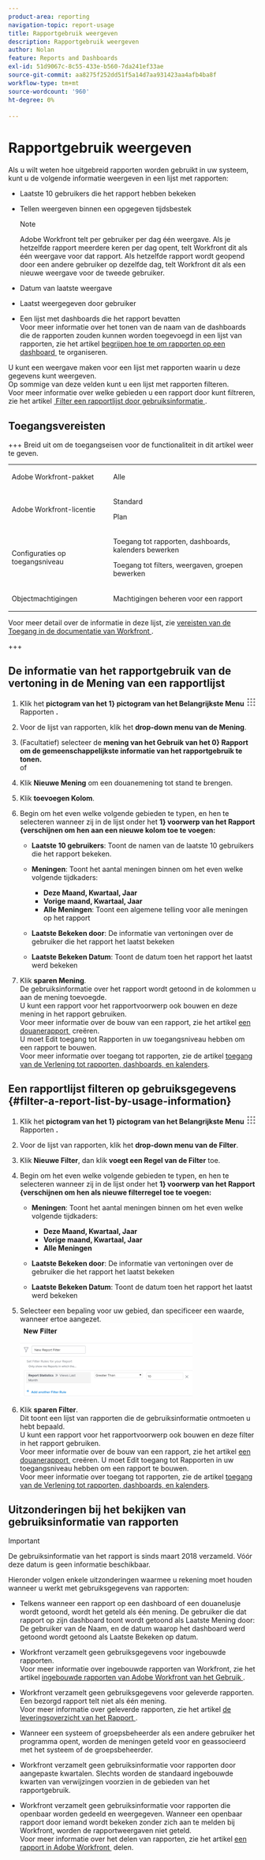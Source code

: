```yaml
---
product-area: reporting
navigation-topic: report-usage
title: Rapportgebruik weergeven
description: Rapportgebruik weergeven
author: Nolan
feature: Reports and Dashboards
exl-id: 51d9067c-8c55-433e-b560-7da241ef33ae
source-git-commit: aa8275f252dd51f5a14d7aa931423aa4afb4ba8f
workflow-type: tm+mt
source-wordcount: '960'
ht-degree: 0%

---
```


# Rapportgebruik weergeven

<!--
<p data-mc-conditions="QuicksilverOrClassic.Draft mode">(NOTE: : *** DO NOT CHANGE, REMOVE, CHANGE LINK, RENAME THIS ARTICLE- IT IS LINKED TO THE PENDO GUIDE FOR THE MAIN REPORTS AREA***)</p>
-->

Als u wilt weten hoe uitgebreid rapporten worden gebruikt in uw systeem, kunt u de volgende informatie weergeven in een lijst met rapporten:

* Laatste 10 gebruikers die het rapport hebben bekeken
* Tellen weergeven binnen een opgegeven tijdsbestek

  >[!NOTE]
  >
  >Adobe Workfront telt per gebruiker per dag één weergave. Als je hetzelfde rapport meerdere keren per dag opent, telt Workfront dit als één weergave voor dat rapport. Als hetzelfde rapport wordt geopend door een andere gebruiker op dezelfde dag, telt Workfront dit als een nieuwe weergave voor de tweede gebruiker.

* Datum van laatste weergave
* Laatst weergegeven door gebruiker
* Een lijst met dashboards die het rapport bevatten\
  Voor meer informatie over het tonen van de naam van de dashboards die de rapporten zouden kunnen worden toegevoegd in een lijst van rapporten, zie het artikel [&#x200B; begrijpen hoe te om rapporten op een dashboard &#x200B;](../../../reports-and-dashboards/reports/report-usage/understand-how-organize-reports-dashboard.md) te organiseren.

U kunt een weergave maken voor een lijst met rapporten waarin u deze gegevens kunt weergeven.\
Op sommige van deze velden kunt u een lijst met rapporten filteren.\
Voor meer informatie over welke gebieden u een rapport door kunt filtreren, zie het artikel [&#x200B; Filter een rapportlijst door gebruiksinformatie &#x200B;](#filter-a-report-list-by-usage-information).

## Toegangsvereisten

+++ Breid uit om de toegangseisen voor de functionaliteit in dit artikel weer te geven. 

<table style="table-layout:auto"> 
 <col> 
 <col> 
 <tbody> 
  <tr> 
   <td role="rowheader">Adobe Workfront-pakket</td> 
   <td> <p>Alle</p> </td> 
  </tr> 
  <tr> 
   <td role="rowheader">Adobe Workfront-licentie</td> 
   <td> 
   <p>Standard</p>
   <p>Plan </p> </td> 
  </tr> 
  <tr> 
   <td role="rowheader">Configuraties op toegangsniveau</td> 
   <td> <p>Toegang tot rapporten, dashboards, kalenders bewerken</p> <p>Toegang tot filters, weergaven, groepen bewerken</p></td> 
  </tr> 
  <tr> 
   <td role="rowheader">Objectmachtigingen</td> 
   <td> <p>Machtigingen beheren voor een rapport</p></td> 
  </tr> 
 </tbody> 
</table>

Voor meer detail over de informatie in deze lijst, zie [&#x200B; vereisten van de Toegang in de documentatie van Workfront &#x200B;](/help/quicksilver/administration-and-setup/add-users/access-levels-and-object-permissions/access-level-requirements-in-documentation.md).

+++

## De informatie van het rapportgebruik van de vertoning in de Mening van een rapportlijst

1. Klik het **pictogram van het 1&rbrace; pictogram van het Belangrijkste Menu** ![&#x200B; in de hoger-juiste hoek van Workfront, dan klik &#x200B;](assets/main-menu-icon.png) Rapporten **.**

1. Voor de lijst van rapporten, klik het **drop-down menu van de Mening**.
1. (Facultatief) selecteer de **mening van het Gebruik van het 0&rbrace; Rapport om de gemeenschappelijkste informatie van het rapportgebruik te tonen.**\
   of

1. Klik **Nieuwe Mening** om een douanemening tot stand te brengen.
1. Klik **toevoegen Kolom**.
1. Begin om het even welke volgende gebieden te typen, en hen te selecteren wanneer zij in de lijst onder het **1&rbrace; voorwerp van het Rapport &lbrace;verschijnen om hen aan een nieuwe kolom toe te voegen:**

   * **Laatste 10 gebruikers**: Toont de namen van de laatste 10 gebruikers die het rapport bekeken.
   * **Meningen**: Toont het aantal meningen binnen om het even welke volgende tijdkaders:

      * **Deze Maand, Kwartaal, Jaar**
      * **Vorige maand, Kwartaal, Jaar**
      * **Alle Meningen**: Toont een algemene telling voor alle meningen op het rapport

   * **Laatste Bekeken door**: De informatie van vertoningen over de gebruiker die het rapport het laatst bekeken
   * **Laatste Bekeken Datum**: Toont de datum toen het rapport het laatst werd bekeken

1. Klik **sparen Mening**.\
   De gebruiksinformatie over het rapport wordt getoond in de kolommen u aan de mening toevoegde.\
   U kunt een rapport voor het rapportvoorwerp ook bouwen en deze mening in het rapport gebruiken.\
   Voor meer informatie over de bouw van een rapport, zie het artikel [&#x200B; een douanerapport &#x200B;](../../../reports-and-dashboards/reports/creating-and-managing-reports/create-custom-report.md) creëren.\
   U moet Edit toegang tot Rapporten in uw toegangsniveau hebben om een rapport te bouwen.\
   Voor meer informatie over toegang tot rapporten, zie de artikel [&#x200B; toegang van de Verlening tot rapporten, dashboards, en kalenders &#x200B;](../../../administration-and-setup/add-users/configure-and-grant-access/grant-access-reports-dashboards-calendars.md).

## Een rapportlijst filteren op gebruiksgegevens {#filter-a-report-list-by-usage-information}

1. Klik het **pictogram van het 1&rbrace; pictogram van het Belangrijkste Menu** ![&#x200B; in de hoger-juiste hoek van Workfront, dan klik &#x200B;](assets/main-menu-icon.png) Rapporten **.**
1. Voor de lijst van rapporten, klik het **drop-down menu van de Filter**.
1. Klik **Nieuwe Filter**, dan klik **voegt een Regel van de Filter** toe.
1. Begin om het even welke volgende gebieden te typen, en hen te selecteren wanneer zij in de lijst onder het **1&rbrace; voorwerp van het Rapport &lbrace;verschijnen om hen als nieuwe filterregel toe te voegen:**

   * **Meningen**: Toont het aantal meningen binnen om het even welke volgende tijdkaders:

      * **Deze Maand, Kwartaal, Jaar**
      * **Vorige maand, Kwartaal, Jaar**
      * **Alle Meningen**

   * **Laatste Bekeken door**: De informatie van vertoningen over de gebruiker die het rapport het laatst bekeken
   * **Laatste Bekeken Datum**: Toont de datum toen het rapport het laatst werd bekeken

1. Selecteer een bepaling voor uw gebied, dan specificeer een waarde, wanneer ertoe aangezet.\
   ![&#x200B; de statistieken van de het gebruiksfilter van het Rapport &#x200B;](assets/qs-report-usage-filter-statistics-350x150.png)

1. Klik **sparen Filter**.\
   Dit toont een lijst van rapporten die de gebruiksinformatie ontmoeten u hebt bepaald.\
   U kunt een rapport voor het rapportvoorwerp ook bouwen en deze filter in het rapport gebruiken.\
   Voor meer informatie over de bouw van een rapport, zie het artikel [&#x200B; een douanerapport &#x200B;](../../../reports-and-dashboards/reports/creating-and-managing-reports/create-custom-report.md) creëren. U moet Edit toegang tot Rapporten in uw toegangsniveau hebben om een rapport te bouwen.\
   Voor meer informatie over toegang tot rapporten, zie de artikel [&#x200B; toegang van de Verlening tot rapporten, dashboards, en kalenders &#x200B;](../../../administration-and-setup/add-users/configure-and-grant-access/grant-access-reports-dashboards-calendars.md).

## Uitzonderingen bij het bekijken van gebruiksinformatie van rapporten

>[!IMPORTANT]
>
>De gebruiksinformatie van het rapport is sinds maart 2018 verzameld. Vóór deze datum is geen informatie beschikbaar.

Hieronder volgen enkele uitzonderingen waarmee u rekening moet houden wanneer u werkt met gebruiksgegevens van rapporten:

* Telkens wanneer een rapport op een dashboard of een douanelusje wordt getoond, wordt het geteld als één mening. De gebruiker die dat rapport op zijn dashboard toont wordt getoond als Laatste Mening door: De gebruiker van de Naam, en de datum waarop het dashboard werd getoond wordt getoond als Laatste Bekeken op datum.
* Workfront verzamelt geen gebruiksgegevens voor ingebouwde rapporten.\
  Voor meer informatie over ingebouwde rapporten van Workfront, zie het artikel [&#x200B; ingebouwde rapporten van Adobe Workfront van het Gebruik &#x200B;](../../../reports-and-dashboards/reports/using-built-in-reports/use-workfront-built-in-reports.md).

* Workfront verzamelt geen gebruiksgegevens voor geleverde rapporten. Een bezorgd rapport telt niet als één mening.\
  Voor meer informatie over geleverde rapporten, zie het artikel [&#x200B; de leveringsoverzicht van het Rapport &#x200B;](../../../reports-and-dashboards/reports/creating-and-managing-reports/set-up-report-deliveries.md).

* Wanneer een systeem of groepsbeheerder als een andere gebruiker het programma opent, worden de meningen geteld voor en geassocieerd met het systeem of de groepsbeheerder.
* Workfront verzamelt geen gebruiksinformatie voor rapporten door aangepaste kwartalen. Slechts worden de standaard ingebouwde kwarten van verwijzingen voorzien in de gebieden van het rapportgebruik.
* Workfront verzamelt geen gebruiksinformatie voor rapporten die openbaar worden gedeeld en weergegeven. Wanneer een openbaar rapport door iemand wordt bekeken zonder zich aan te melden bij Workfront, worden de rapportweergaven niet geteld.\
  Voor meer informatie over het delen van rapporten, zie het artikel [&#x200B; een rapport in Adobe Workfront &#x200B;](../../../reports-and-dashboards/reports/creating-and-managing-reports/share-report.md) delen.
